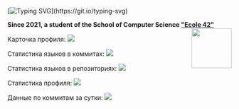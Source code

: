 [![Typing SVG](https://readme-typing-svg.herokuapp.com?font=Fira+Code&pause=1000&color=3892F7FF&center=%D0%9B%D0%9E%D0%96%D0%AC&vCenter=%D0%9B%D0%9E%D0%96%D0%AC&repeat=%D0%B8%D1%81%D1%82%D0%B8%D0%BD%D0%BD%D1%8B%D0%B9&width=435&lines=Welcome+to+GitHub+Page+AGolz!)](https://git.io/typing-svg)

**Since 2021, a student of the School of Computer Science ["Ecole 42"](https://www.42.fr)**
 <img src="https://user-images.githubusercontent.com/51645091/216479755-1474ef23-fe16-4e0d-853c-0d6507138370.svg" align="right" width="90" hight="90">

Карточка профиля: 
![](https://github-profile-summary-cards.vercel.app/api/cards/profile-details?username=AGolz&theme=solarized_dark)

Статистика языков в коммитах:
![](https://github-profile-summary-cards.vercel.app/api/cards/most-commit-language?username=AGolz&theme=solarized_dark)

Статистика языков в репозиториях:
![](https://github-profile-summary-cards.vercel.app/api/cards/repos-per-language?username=AGolz&theme=solarized_dark)

Статистика профиля:
![](https://github-profile-summary-cards.vercel.app/api/cards/stats?username=AGolz&theme=solarized_dark)

Данные по коммитам за сутки:
![](https://github-profile-summary-cards.vercel.app/api/cards/productive-time?username=AGolz&theme=solarized_dark)
